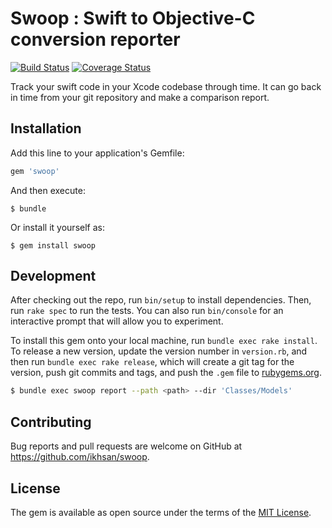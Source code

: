 # Swoop : Swift to Objective-C conversion reporter

[![Build Status](https://travis-ci.org/ikhsan/swoop.svg?branch=master)](https://travis-ci.org/ikhsan/swoop)
[![Coverage Status](https://coveralls.io/repos/github/ikhsan/swoop/badge.svg?branch=master)](https://coveralls.io/github/ikhsan/swoop?branch=master)

Track your swift code in your Xcode codebase through time. It can go back in time from your git repository and make a comparison report.

## Installation

Add this line to your application's Gemfile:

```ruby
gem 'swoop'
```

And then execute:

    $ bundle

Or install it yourself as:

    $ gem install swoop

## Development

After checking out the repo, run `bin/setup` to install dependencies. Then, run `rake spec` to run the tests. You can also run `bin/console` for an interactive prompt that will allow you to experiment.

To install this gem onto your local machine, run `bundle exec rake install`. To release a new version, update the version number in `version.rb`, and then run `bundle exec rake release`, which will create a git tag for the version, push git commits and tags, and push the `.gem` file to [rubygems.org](https://rubygems.org).

```bash
$ bundle exec swoop report --path <path> --dir 'Classes/Models'
```

## Contributing

Bug reports and pull requests are welcome on GitHub at https://github.com/ikhsan/swoop.

## License

The gem is available as open source under the terms of the [MIT License](http://opensource.org/licenses/MIT).
